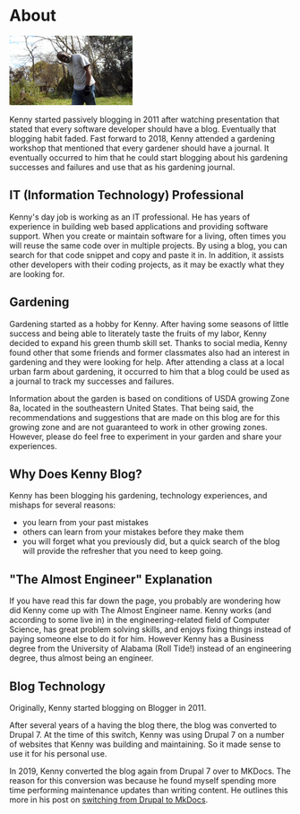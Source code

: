 ﻿---
date: 2019-12-22
description: Information about this blog and Kenny Robinson.
author: Kenny Robinson
---

# About

![](../images/SAM_2423-f008473.png)

Kenny started passively blogging in 2011 after watching presentation that stated that every software developer should have a blog. Eventually that blogging habit faded. Fast forward to 2018, Kenny attended a gardening workshop that mentioned that every gardener should have a journal. It eventually occurred to him that he could start blogging about his gardening successes and failures and use that as his gardening journal.

## IT (Information Technology) Professional

Kenny's day job is working as an IT professional. He has years of experience in building web based applications and providing software support. When you create or maintain software for a living, often times you will reuse the same code over in multiple projects. By using a blog, you can search for that code snippet and copy and paste it in. In addition, it assists other developers with their coding projects, as it may be exactly what they are looking for.

## Gardening

Gardening started as a hobby for Kenny. After having some seasons of little success and being able to literately taste the fruits of my labor, Kenny decided to expand his green thumb skill set. Thanks to social media, Kenny found other that some friends and former classmates also had an interest in gardening and they were looking for help. After attending a class at a local urban farm about gardening, it occurred to him that a blog could be used as a journal to track my successes and failures.

Information about the garden is based on conditions of USDA growing Zone 8a, located in the southeastern United States. That being said, the recommendations and suggestions that are made on this blog are for this growing zone and are not guaranteed to work in other growing zones. However, please do feel free to experiment in your garden and share your experiences. 

## Why Does Kenny Blog?

Kenny has been blogging his gardening, technology experiences, and mishaps for several reasons: 

* you learn from your past mistakes 
* others can learn from your mistakes before they make them 
* you will forget what you previously did, but a quick search of the blog will provide the refresher that you need to keep going.

## "The Almost Engineer" Explanation

If you have read this far down the page, you probably are wondering how did Kenny come up with The Almost Engineer name. Kenny works (and according to some live in) in the engineering-related field of Computer Science, has great problem solving skills, and enjoys fixing things instead of paying someone else to do it for him. However Kenny has a Business degree from the University of Alabama (Roll Tide!) instead of an engineering degree, thus almost being an engineer.

## Blog Technology

Originally, Kenny started blogging on Blogger in 2011. 

After several years of a having the blog there, the blog was converted to
Drupal 7. At the time of this switch, Kenny was using Drupal 7 on a number 
of websites that Kenny was building and maintaining. So it made sense to use 
it for his personal use.

In 2019, Kenny converted the blog again from Drupal 7 over to MKDocs. The reason 
for this conversion was because he found myself spending more time performing 
maintenance updates than writing content. He outlines this more in his post on 
[switching from Drupal to MkDocs](technology/2019.12.21-switched-blog-from-drupal-to-mkdocs).

